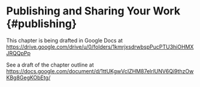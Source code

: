 Publishing and Sharing Your Work {#publishing}
==========================

This chapter is being drafted in Google Docs at
https://drive.google.com/drive/u/0/folders/1kmrjxsdrwbspPucPTU3hiOHMXJRQQpPp

See a draft of the chapter outline at
https://docs.google.com/document/d/1ttUKgwVcIZHM87elrlUNV6Qi9thzOwKBg8GegKObEtg/
